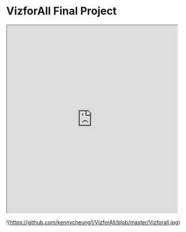 # VizforAll Final Project

<iframe src="https://public.tableau.com/views/OccupExpDataViz2PresentationMode/Dashboard1? :showVizHome=no&:embed=true" width="90%" height="500"></iframe>

!(https://github.com/kennycheung1/VizforAll/blob/master/Vizforall.jpg)
